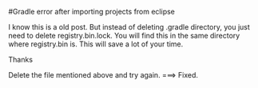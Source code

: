 #Gradle error after importing projects from eclipse

I know this is a old post. But instead of deleting .gradle directory, you just need to delete registry.bin.lock. You will find this in the same directory where registry.bin is. This will save a lot of your time.

Thanks

Delete the file mentioned above and try again. ===> Fixed.